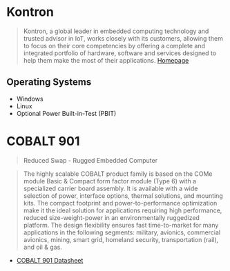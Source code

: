 # Kontron

> Kontron, a global leader in embedded computing technology and trusted advisor in IoT, works closely with its customers, allowing them to focus on their core competencies by offering a complete and integrated portfolio of hardware, software and services designed to help them make the most of their applications. [Homepage](http://www.kontron.com/)

## Operating Systems

- Windows
- Linux
- Optional Power Built-in-Test (PBIT)

# COBALT 901

> Reduced Swap - Rugged Embedded Computer

> The highly scalable COBALT product family is based on the COMe module Basic & Compact form factor module (Type 6) with a specialized carrier board assembly. It is available with a wide selection of power, interface options, thermal solutions, and mounting kits. The compact footprint and power-to-performance optimization make it the ideal solution for applications requiring high performance, reduced size-weight-power in an environmentally ruggedized platform. The design flexibility ensures fast time-to-market for many applications in the following segments: military, avionics, commercial avionics, mining, smart grid, homeland security, transportation (rail), and oil & gas.

- [COBALT 901 Datasheet](http://www.kontron.com/downloads/datasheet/datasheet_cobalt-901.pdf?product=89292)